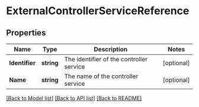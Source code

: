 # ExternalControllerServiceReference

## Properties

Name | Type | Description | Notes
------------ | ------------- | ------------- | -------------
**Identifier** | **string** | The identifier of the controller service | [optional] 
**Name** | **string** | The name of the controller service | [optional] 

[[Back to Model list]](../README.md#documentation-for-models) [[Back to API list]](../README.md#documentation-for-api-endpoints) [[Back to README]](../README.md)


